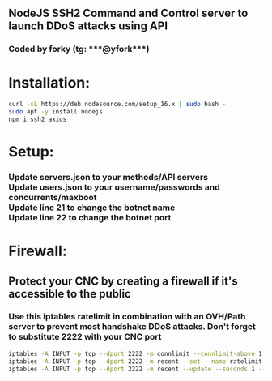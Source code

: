 <h2>NodeJS SSH2 Command and Control server to launch DDoS attacks using API</h2>

<h3>Coded by forky (tg: ***@yfork***)</h3>


<h1>Installation:</h1>

```sh
curl -sL https://deb.nodesource.com/setup_16.x | sudo bash -
sudo apt -y install nodejs
npm i ssh2 axios
```

<h1>Setup:</h1>

<h3>Update servers.json to your methods/API servers<br>
Update users.json to your username/passwords and concurrents/maxboot<br>
Update line 21 to change the botnet name<br>
Update line 22 to change the botnet port</h3>



<h1>Firewall:</h1>

<h2>Protect your CNC by creating a firewall if it's accessible to the public</h2>
<h3><p>Use this iptables ratelimit in combination with an OVH/Path server to prevent most handshake DDoS attacks. Don't forget to substitute 2222 with your CNC port</p></h3>


```sh
iptables -A INPUT -p tcp --dport 2222 -m connlimit --connlimit-above 1 --connlimit-mask 32 -j REJECT --reject-with tcp-reset
iptables -A INPUT -p tcp --dport 2222 -m recent --set --name ratelimit
iptables -A INPUT -p tcp --dport 2222 -m recent --update --seconds 1 --hitcount 10 --rttl --name ratelimit -j DROP
```
